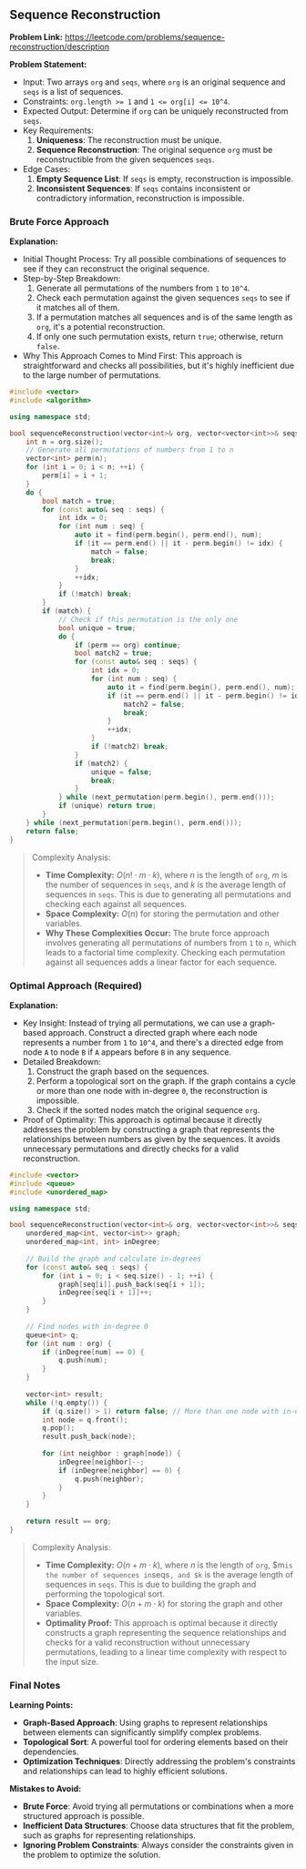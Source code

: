 ## Sequence Reconstruction
**Problem Link:** https://leetcode.com/problems/sequence-reconstruction/description

**Problem Statement:**
- Input: Two arrays `org` and `seqs`, where `org` is an original sequence and `seqs` is a list of sequences.
- Constraints: `org.length >= 1` and `1 <= org[i] <= 10^4`.
- Expected Output: Determine if `org` can be uniquely reconstructed from `seqs`.
- Key Requirements: 
    1. **Uniqueness**: The reconstruction must be unique.
    2. **Sequence Reconstruction**: The original sequence `org` must be reconstructible from the given sequences `seqs`.
- Edge Cases: 
    1. **Empty Sequence List**: If `seqs` is empty, reconstruction is impossible.
    2. **Inconsistent Sequences**: If `seqs` contains inconsistent or contradictory information, reconstruction is impossible.

### Brute Force Approach
**Explanation:**
- Initial Thought Process: Try all possible combinations of sequences to see if they can reconstruct the original sequence.
- Step-by-Step Breakdown: 
    1. Generate all permutations of the numbers from `1` to `10^4`.
    2. Check each permutation against the given sequences `seqs` to see if it matches all of them.
    3. If a permutation matches all sequences and is of the same length as `org`, it's a potential reconstruction.
    4. If only one such permutation exists, return `true`; otherwise, return `false`.
- Why This Approach Comes to Mind First: This approach is straightforward and checks all possibilities, but it's highly inefficient due to the large number of permutations.

```cpp
#include <vector>
#include <algorithm>

using namespace std;

bool sequenceReconstruction(vector<int>& org, vector<vector<int>>& seqs) {
    int n = org.size();
    // Generate all permutations of numbers from 1 to n
    vector<int> perm(n);
    for (int i = 0; i < n; ++i) {
        perm[i] = i + 1;
    }
    do {
        bool match = true;
        for (const auto& seq : seqs) {
            int idx = 0;
            for (int num : seq) {
                auto it = find(perm.begin(), perm.end(), num);
                if (it == perm.end() || it - perm.begin() != idx) {
                    match = false;
                    break;
                }
                ++idx;
            }
            if (!match) break;
        }
        if (match) {
            // Check if this permutation is the only one
            bool unique = true;
            do {
                if (perm == org) continue;
                bool match2 = true;
                for (const auto& seq : seqs) {
                    int idx = 0;
                    for (int num : seq) {
                        auto it = find(perm.begin(), perm.end(), num);
                        if (it == perm.end() || it - perm.begin() != idx) {
                            match2 = false;
                            break;
                        }
                        ++idx;
                    }
                    if (!match2) break;
                }
                if (match2) {
                    unique = false;
                    break;
                }
            } while (next_permutation(perm.begin(), perm.end()));
            if (unique) return true;
        }
    } while (next_permutation(perm.begin(), perm.end()));
    return false;
}
```

> Complexity Analysis:
> - **Time Complexity:** $O(n! \cdot m \cdot k)$, where $n$ is the length of `org`, $m$ is the number of sequences in `seqs`, and $k$ is the average length of sequences in `seqs`. This is due to generating all permutations and checking each against all sequences.
> - **Space Complexity:** $O(n)$ for storing the permutation and other variables.
> - **Why These Complexities Occur:** The brute force approach involves generating all permutations of numbers from `1` to `n`, which leads to a factorial time complexity. Checking each permutation against all sequences adds a linear factor for each sequence.

### Optimal Approach (Required)
**Explanation:**
- Key Insight: Instead of trying all permutations, we can use a graph-based approach. Construct a directed graph where each node represents a number from `1` to `10^4`, and there's a directed edge from node `A` to node `B` if `A` appears before `B` in any sequence.
- Detailed Breakdown:
    1. Construct the graph based on the sequences.
    2. Perform a topological sort on the graph. If the graph contains a cycle or more than one node with in-degree `0`, the reconstruction is impossible.
    3. Check if the sorted nodes match the original sequence `org`.
- Proof of Optimality: This approach is optimal because it directly addresses the problem by constructing a graph that represents the relationships between numbers as given by the sequences. It avoids unnecessary permutations and directly checks for a valid reconstruction.

```cpp
#include <vector>
#include <queue>
#include <unordered_map>

using namespace std;

bool sequenceReconstruction(vector<int>& org, vector<vector<int>>& seqs) {
    unordered_map<int, vector<int>> graph;
    unordered_map<int, int> inDegree;
    
    // Build the graph and calculate in-degrees
    for (const auto& seq : seqs) {
        for (int i = 0; i < seq.size() - 1; ++i) {
            graph[seq[i]].push_back(seq[i + 1]);
            inDegree[seq[i + 1]]++;
        }
    }
    
    // Find nodes with in-degree 0
    queue<int> q;
    for (int num : org) {
        if (inDegree[num] == 0) {
            q.push(num);
        }
    }
    
    vector<int> result;
    while (!q.empty()) {
        if (q.size() > 1) return false; // More than one node with in-degree 0
        int node = q.front();
        q.pop();
        result.push_back(node);
        
        for (int neighbor : graph[node]) {
            inDegree[neighbor]--;
            if (inDegree[neighbor] == 0) {
                q.push(neighbor);
            }
        }
    }
    
    return result == org;
}
```

> Complexity Analysis:
> - **Time Complexity:** $O(n + m \cdot k)$, where $n$ is the length of `org`, $m` is the number of sequences in `seqs`, and $k` is the average length of sequences in `seqs`. This is due to building the graph and performing the topological sort.
> - **Space Complexity:** $O(n + m \cdot k)$ for storing the graph and other variables.
> - **Optimality Proof:** This approach is optimal because it directly constructs a graph representing the sequence relationships and checks for a valid reconstruction without unnecessary permutations, leading to a linear time complexity with respect to the input size.

### Final Notes

**Learning Points:**
- **Graph-Based Approach**: Using graphs to represent relationships between elements can significantly simplify complex problems.
- **Topological Sort**: A powerful tool for ordering elements based on their dependencies.
- **Optimization Techniques**: Directly addressing the problem's constraints and relationships can lead to highly efficient solutions.

**Mistakes to Avoid:**
- **Brute Force**: Avoid trying all permutations or combinations when a more structured approach is possible.
- **Inefficient Data Structures**: Choose data structures that fit the problem, such as graphs for representing relationships.
- **Ignoring Problem Constraints**: Always consider the constraints given in the problem to optimize the solution.